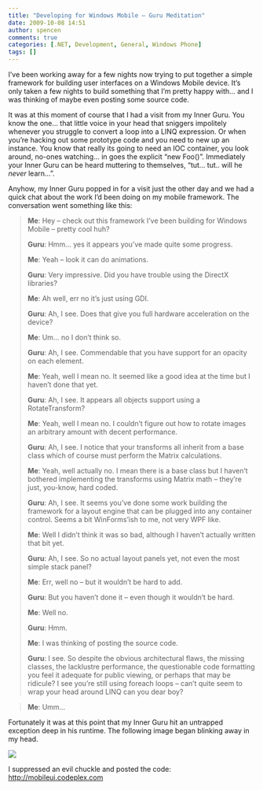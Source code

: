 ```yaml
---
title: "Developing for Windows Mobile – Guru Meditation"
date: 2009-10-08 14:51
author: spencen
comments: true
categories: [.NET, Development, General, Windows Phone]
tags: []
---
```

<P>I’ve been working away for a few nights now trying to put together a simple framework for building user interfaces on a Windows Mobile device. It’s only taken a few nights to build something that I’m pretty happy with… and I was thinking of maybe even posting some source code.</P>
<P>It was at this moment of course that I had a visit from my Inner Guru. You know the one… that little voice in your head that sniggers impolitely whenever you struggle to convert a loop into a LINQ expression. Or when you’re hacking out some prototype code and you need to new up an instance. You know that really its going to need an IOC container, you look around, no-ones watching… in goes the explicit “new Foo()”. Immediately your Inner Guru can be heard muttering to themselves, “tut… tut.. will he <EM>never</EM> learn…”.</P>
<P>Anyhow, my Inner Guru popped in for a visit just the other day and we had a quick chat about the work I’d been doing on my mobile framework. The conversation went something like this:</P>
<BLOCKQUOTE>
<P><STRONG>Me</STRONG>: Hey – check out this framework I’ve been building for Windows Mobile – pretty cool huh?</P>
<P><STRONG>Guru</STRONG>: Hmm… yes it appears you’ve made quite some progress.</P>
<P><STRONG>Me</STRONG>: Yeah – look it can do animations.</P>
<P><STRONG>Guru</STRONG>: Very impressive. Did you have trouble using the DirectX libraries?</P>
<P><STRONG>Me</STRONG>: Ah well, err no it’s just using GDI.</P>
<P><STRONG>Guru</STRONG>: Ah, I see. Does that give you full hardware acceleration on the device?</P>
<P><STRONG>Me</STRONG>: Um… no I don’t think so.</P>
<P><STRONG>Guru</STRONG>: Ah, I see. Commendable that you have support for an opacity on each element.</P>
<P><STRONG>Me</STRONG>: Yeah, well I mean no. It seemed like a good idea at the time but I haven’t done that yet.</P>
<P><STRONG>Guru</STRONG>: Ah, I see. It appears all objects support using a RotateTransform?</P>
<P><STRONG>Me</STRONG>: Yeah, well I mean no. I couldn’t figure out how to rotate images an arbitrary amount with decent performance.</P>
<P><STRONG>Guru</STRONG>: Ah, I see. I notice that your transforms all inherit from a base class which of course must perform the Matrix calculations.</P>
<P><STRONG>Me</STRONG>: Yeah, well actually no. I mean there is a base class but I haven’t bothered implementing the transforms using Matrix math – they’re just, you-know, hard coded.</P>
<P><STRONG>Guru</STRONG>: Ah, I see. It seems you’ve done some work building the framework for a layout engine that can be plugged into any container control. Seems a bit WinForms’ish to me, not very WPF like.</P>
<P><STRONG>Me</STRONG>: Well I didn’t think it was so bad, although I haven’t actually written that bit yet.</P>
<P><STRONG>Guru</STRONG>: Ah, I see. So no actual layout panels yet, not even the most simple stack panel?</P>
<P><STRONG>Me</STRONG>: Err, well no – but it wouldn’t be hard to add.</P>
<P><STRONG>Guru</STRONG>: But you haven’t done it – even though it wouldn’t be hard.</P>
<P><STRONG>Me</STRONG>: Well no.</P>
<P><STRONG>Guru</STRONG>: Hmm.</P>
<P><STRONG>Me</STRONG>: I was thinking of posting the source code.</P>
<P><STRONG>Guru</STRONG>: I see. So despite the obvious architectural flaws, the missing classes, the lacklustre performance, the questionable code formatting you feel it adequate for public viewing, or perhaps that may be ridicule? I see you’re still using foreach loops – can’t quite seem to wrap your head around LINQ can you dear boy?</P></BLOCKQUOTE>
<BLOCKQUOTE>
<P><STRONG>Me</STRONG>: Umm…</P></BLOCKQUOTE>
<P>Fortunately it was at this point that my Inner Guru hit an untrapped exception deep in his runtime. The following image began blinking away in my head. </P><IMG src="http://upload.wikimedia.org/wikipedia/commons/d/db/Guru_meditation.gif">
<P>I suppressed an evil chuckle and posted the code: <A href="http://mobileui.codeplex.com">http://mobileui.codeplex.com</A></P>

